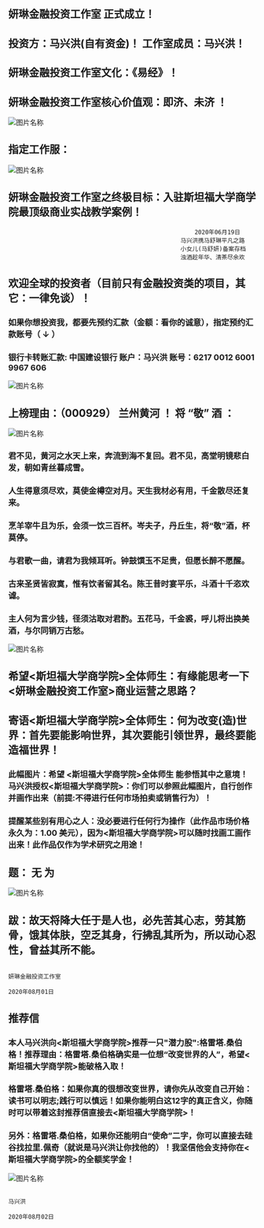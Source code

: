 
##  妍琳金融投资工作室 正式成立！ 

##  投资方：马兴洪(自有资金)！ 工作室成员：马兴洪！

##  妍琳金融投资工作室文化：《易经》！

##  妍琳金融投资工作室核心价值观：即济、未济 ！
![图片名称](https://ss0.bdstatic.com/70cFvHSh_Q1YnxGkpoWK1HF6hhy/it/u=919870039,2863267181&fm=26&gp=0.jpg)
 
 
##  指定工作服：
![图片名称](https://timgsa.baidu.com/timg?image&quality=80&size=b9999_10000&sec=1593960120022&di=86ab8bd523e4f438b408ad5706c6b598&imgtype=0&src=http%3A%2F%2Fimg14.360buyimg.com%2Fn1%2Fs350x449_jfs%2Ft16750%2F349%2F1482944821%2F322663%2Fec59eeb%2F5acc4711N273da68e.jpg%2521cc_350x449.jpg)

##   妍琳金融投资工作室之终极目标：入驻斯坦福大学商学院最顶级商业实战教学案例！




                                                         2020年06月19日
                                                     马兴洪携马舒琳平凡之路 
                                                     小女儿(马舒妍)备案存档
                                                     浊酒趁年华、清茶尽余欢
                                                     



##  欢迎全球的投资者（目前只有金融投资类的项目，其它：一律免谈）！
                                 
### 如果你想投资我，都要先预约汇款（金额：看你的诚意），指定预约汇款账号（ ↓ ） 

### 银行卡转账汇款: 中国建设银行 账户：马兴洪  账号：6217 0012 6001 9967 606   

![图片名称](https://ss1.bdstatic.com/70cFvXSh_Q1YnxGkpoWK1HF6hhy/it/u=4213485060,2460121535&fm=26&gp=0.jpg)


##  上榜理由：（000929） 兰州黄河  ！    将 “敬” 酒 ：


![图片名称](https://ss1.bdstatic.com/70cFvXSh_Q1YnxGkpoWK1HF6hhy/it/u=3147745408,3190209745&fm=11&gp=0.jpg)


###  君不见，黄河之水天上来，奔流到海不复回。君不见，高堂明镜悲白发，朝如青丝暮成雪。

###  人生得意须尽欢，莫使金樽空对月。天生我材必有用，千金散尽还复来。

###  烹羊宰牛且为乐，会须一饮三百杯。岑夫子，丹丘生，将“敬”酒，杯莫停。

###  与君歌一曲，请君为我倾耳听。钟鼓馔玉不足贵，但愿长醉不愿醒。

###  古来圣贤皆寂寞，惟有饮者留其名。陈王昔时宴平乐，斗酒十千恣欢谑。

###  主人何为言少钱，径须沽取对君酌。五花马，千金裘，呼儿将出换美酒，与尔同销万古愁。


![图片名称](https://ss1.bdstatic.com/70cFvXSh_Q1YnxGkpoWK1HF6hhy/it/u=1115293835,1262328104&fm=26&gp=0.jpg)


##  希望<斯坦福大学商学院>全体师生：有缘能思考一下<妍琳金融投资工作室>商业运营之思路？

##  寄语<斯坦福大学商学院>全体师生：何为改变(造)世界：首先要能影响世界，其次要能引领世界，最终要能造福世界！


###  此幅图片：希望 <斯坦福大学商学院>全体师生 能参悟其中之意境！马兴洪授权<斯坦福大学商学院>：你们可以参照此幅图片，自行创作并画作出来（前提:不得进行任何市场拍卖或销售行为）！

###  提醒某些别有用心之人：没必要进行任何行为操作（此作品市场价格永久为：1.00 美元），因为<斯坦福大学商学院>可以随时找画工画作出来！此作品仅作为学术研究之用途！

##  题： 无 为  

![图片名称](https://timgsa.baidu.com/timg?image&quality=80&size=b9999_10000&sec=1595613528780&di=a33e489f6aed41d4e742b6898b8f98cf&imgtype=0&src=http%3A%2F%2F5b0988e595225.cdn.sohucs.com%2Fq_70%2Cc_zoom%2Cw_640%2Fimages%2F20180404%2Fa45b8d31d194428f8707875b3038efcf.jpeg)


##  跋：故天将降大任于是人也，必先苦其心志，劳其筋骨，饿其体肤，空乏其身，行拂乱其所为，所以动心忍性，曾益其所不能。

                                                                                    妍琳金融投资工作室
                                                                                     2020年08月01日

##   推荐信

###  本人马兴洪向<斯坦福大学商学院>推荐一只"潜力股":格雷塔.桑伯格！推荐理由：格雷塔.桑伯格确实是一位想“改变世界的人”，希望<斯坦福大学商学院>能破格入取！

###  格雷塔.桑伯格：如果你真的很想改变世界，请你先从改变自己开始：读书可以明志;践行可以慎远！如果你能明白这12字的真正含义，你随时可以带着这封推荐信直接去<斯坦福大学商学院>！

###  另外：格雷塔.桑伯格，如果你还能明白“使命”二字，你可以直接去硅谷找拉里.佩奇（就说是马兴洪让你找他的）！我坚信他会支持你在<斯坦福大学商学院>的全额奖学金！

![图片名称](https://ss3.bdstatic.com/70cFv8Sh_Q1YnxGkpoWK1HF6hhy/it/u=2213876202,1958213163&fm=11&gp=0.jpg)

                                                                             马兴洪
                                                                        2020年08月02日
